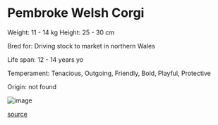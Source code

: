 # Pembroke Welsh Corgi

Weight: 11 - 14 kg
Height: 25 - 30 cm

Bred for: Driving stock to market in northern Wales

Life span: 12 - 14 years yo

Temperament: Tenacious, Outgoing, Friendly, Bold, Playful, Protective

Origin: not found

![image](https://cdn2.thedogapi.com/images/rJ6iQeqEm_1280.jpg)

[source](https://api.thedogapi.com/v1/breeds/184)

